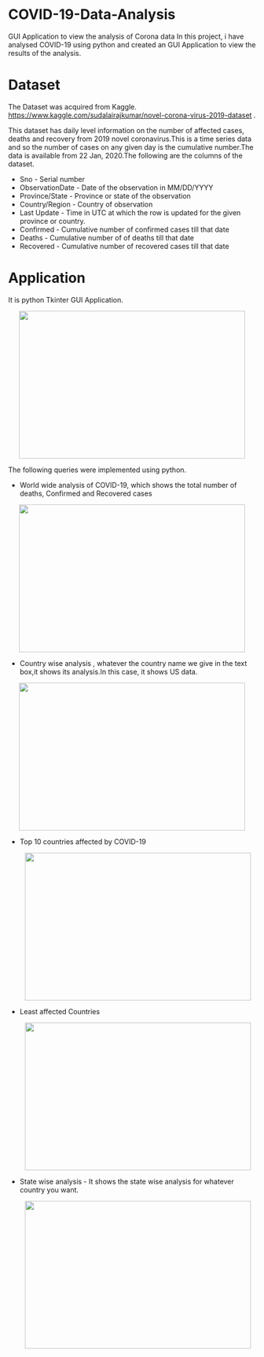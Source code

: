 # COVID-19-Data-Analysis
GUI Application to view the analysis of Corona data
In this project, i have analysed COVID-19 using python and created an GUI Application to view the results of the analysis.
# Dataset
The Dataset was acquired from Kaggle.
https://www.kaggle.com/sudalairajkumar/novel-corona-virus-2019-dataset .

This dataset has daily level information on the number of affected cases, deaths and recovery from 2019 novel coronavirus.This is a time series data and so the number of cases on any given day is the cumulative number.The data is available from 22 Jan, 2020.The following are the columns of the dataset.
- Sno - Serial number
- ObservationDate - Date of the observation in MM/DD/YYYY
- Province/State - Province or state of the observation
- Country/Region - Country of observation
- Last Update - Time in UTC at which the row is updated for the given province or country.
- Confirmed - Cumulative number of confirmed cases till that date
- Deaths - Cumulative number of of deaths till that date
- Recovered - Cumulative number of recovered cases till that date
# Application
   It is python Tkinter GUI Application.
<p align="center">
  <img width="460" height="300" src="https://user-images.githubusercontent.com/44143282/81507424-5af14880-92cb-11ea-9a35-b816d4776657.png">
</p>
 
The following queries were implemented using python.
- World wide analysis of COVID-19, which shows the total number of deaths, Confirmed and Recovered cases
 <p align="center">
  <img width="460" height="300" src="https://user-images.githubusercontent.com/44143282/81507574-55e0c900-92cc-11ea-8f0b-c06d4194be40.png")
</p>
   
- Country wise analysis , whatever the country name we give in the text box,it shows its analysis.In this case, it shows US data.
 <p align="center">
  <img width="460" height="300" src="https://user-images.githubusercontent.com/44143282/81507653-d69fc500-92cc-11ea-9e24-62fe6491fe91.png">
    </p>
    
- Top 10 countries affected by COVID-19
   <p align="center">
  <img width="460" height="300" src="https://user-images.githubusercontent.com/44143282/81507729-431ac400-92cd-11ea-98e5-3e64905e0591.png">
    </p>
    
- Least affected Countries
  <p align="center">
  <img width="460" height="300" src="https://user-images.githubusercontent.com/44143282/81507842-0ac7b580-92ce-11ea-9188-f14f5bc6073d.png">
    </p>
- State wise analysis - It shows the state wise analysis for whatever country you want.
  <p align="center">
  <img width="460" height="300" src="https://user-images.githubusercontent.com/44143282/81507936-a78a5300-92ce-11ea-888e-e578869ba708.png">
    </p>
